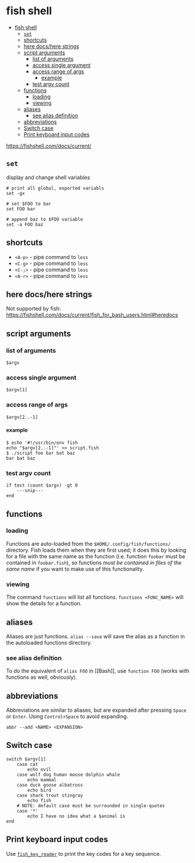 # fish shell

- [fish shell](#fish-shell)
  - [`set`](#set)
  - [shortcuts](#shortcuts)
  - [here docs/here strings](#here-docshere-strings)
  - [script arguments](#script-arguments)
    - [list of arguments](#list-of-arguments)
    - [access single argument](#access-single-argument)
    - [access range of args](#access-range-of-args)
      - [example](#example)
    - [test argv count](#test-argv-count)
  - [functions](#functions)
    - [loading](#loading)
    - [viewing](#viewing)
  - [aliases](#aliases)
    - [see alias definition](#see-alias-definition)
  - [abbreviations](#abbreviations)
  - [Switch case](#switch-case)
  - [Print keyboard input codes](#print-keyboard-input-codes)

<https://fishshell.com/docs/current/>

## `set`

display and change shell variables

```fish
# print all global, exported variabls
set -gx

# set $FOO to bar
set FOO bar

# append baz to $FOO variable
set -a FOO baz
```

## shortcuts

- `<A-p>` - pipe command to `less`
- `<C-g>` - pipe command to `less`
- `<C-;>` - pipe command to `less`
- `<A-r>` - pipe command to `less`

## here docs/here strings

Not supported by fish: <https://fishshell.com/docs/current/fish_for_bash_users.html#heredocs>

## script arguments

### list of arguments

`$argv`

### access single argument

`$argv[1]`

### access range of args

`$argv[2..-1]`

#### example

```fish
$ echo '#!/usr/bin/env fish
echo "$argv[2..-1]"' >> script.fish
$ ./script foo bar bat baz
bar bat baz
```

### test argv count

```fish
if test (count $argv) -gt 0
    ---snip---
end
```

## functions

### loading

Functions are auto-loaded from the `$HOME/.config/fish/functions/` directory. Fish loads them when they are first used;
it does this by looking for a file with the same name as the function (i.e. function `foobar` must be contained in
`foobar.fish`), so functions _must be contained in files of the same name_ if you want to make use of this functionality.

### viewing

The command `functions` will list all functions. `functions <FUNC_NAME>` will show the details for a function.

## aliases

Aliases are just functions. `alias --save` will save the alias as a function in the autoloaded functions directory.

### see alias definition

To do the equivalent of `alias FOO` in [[Bash]], use `function FOO` (works with functions as well, obviously).

## abbreviations

Abbreviations are similar to aliases, but are expanded after pressing `Space` or `Enter`. Using `Control+Space` to avoid
expanding.

```fish
abbr --add <NAME> <EXPANSION>
```

## Switch case

```fish
switch $argv[1]
    case cat
        echo evil
    case wolf dog human moose dolphin whale
        echo mammal
    case duck goose albatross
        echo bird
    case shark trout stingray
        echo fish
    # NOTE: default case must be surrounded in single-quotes
    case '*'
        echo I have no idea what a $animal is
end
```

## Print keyboard input codes

Use [`fish_key_reader`](https://fishshell.com/docs/current/cmds/fish_key_reader.html) to print the key codes for a key sequence.
